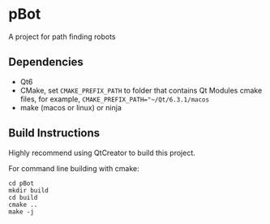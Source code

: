 # pBot
A project for path finding robots

## Dependencies
- Qt6
- CMake, set `CMAKE_PREFIX_PATH` to folder that contains Qt Modules cmake files, for example, `CMAKE_PREFIX_PATH="~/Qt/6.3.1/macos`
- make (macos or linux) or ninja  
## Build Instructions
Highly recommend using QtCreator to build this project.

For command line building with cmake:
```
cd pBot
mkdir build
cd build
cmake ..
make -j
```
